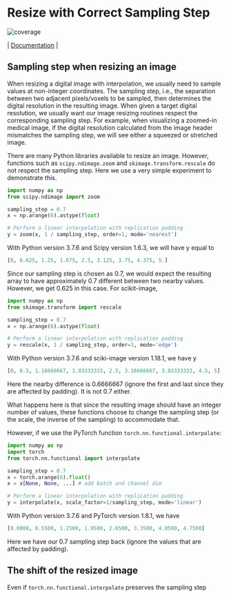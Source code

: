 # Resize with Correct Sampling Step

![coverage](https://gitlab.com/shan-utils/resize/-/raw/master/tests/coverage_badge.svg)

| [Documentation](https://shan-utils.gitlab.io/resize) |


## Sampling step when resizing an image

When resizing a digital image with interpolation, we usually need to sample values at non-integer coordinates. The sampling step, i.e., the separation between two adjacent pixels/voxels to be sampled, then determines the digital resolution in the resulting image. When given a target digital resolution, we usually want our image resizing routines respect the corresponding sampling step. For example, when visualizing a zoomed-in medical image, if the digital resolution calculated from the image header mismatches the sampling step, we will see either a squeezed or stretched image.

There are many Python libraries available to resize an image. However, functions such as `scipy.ndimage.zoom` and `skimage.transform.rescale` do not respect the sampling step. Here we use a very simple experiment to demonstrate this.

```python
import numpy as np
from scipy.ndimage import zoom

sampling_step = 0.7
x = np.arange(6).astype(float)

# Perform a linear interpolation with replication padding
y = zoom(x, 1 / sampling_step, order=1, mode='nearest')
```

With Python version 3.7.6 and Scipy version 1.6.3, we will have y equal to

```python
[0, 0.625, 1.25, 1.875, 2.5, 3.125, 3.75, 4.375, 5.]
```

Since our sampling step is chosen as 0.7, we would expect the resulting array to have approximately 0.7 different between two nearby values. However, we get 0.625 in this case. For scikit-image,

```python
import numpy as np
from skimage.transform import rescale

sampling_step = 0.7
x = np.arange(6).astype(float)

# Perform a linear interpolation with replication padding
y = rescale(x, 1 / sampling_step, order=1, mode='edge')
```

With Python version 3.7.6 and sciki-image version 1.18.1, we have y

```python
[0, 0.5, 1.16666667, 1.83333333, 2.5, 3.16666667, 3.83333333, 4.5, 5]
```

Here the nearby difference is 0.6666667 (ignore the first and last since they are affected by padding). It is not 0.7 either.

What happens here is that since the resulting image should have an integer number of values, these functions choose to change the sampling step (or the scale, the inverse of the sampling) to accommodate that.

However, if we use the PyTorch function `torch.nn.functional.interpolate`:

```python
import numpy as np
import torch
from torch.nn.functional import interpolate

sampling_step = 0.7
x = torch.arange(6).float()
x = x[None, None, ...] # add batch and channel dim

# Perform a linear interpolation with replication padding
y = interpolate(x, scale_factor=1/sampling_step, mode='linear')
```

With Python version 3.7.6 and PyTorch version 1.8.1, we have

```python
[0.0000, 0.5500, 1.2500, 1.9500, 2.6500, 3.3500, 4.0500, 4.7500]
```

Here we have our 0.7 sampling step back (ignore the values that are affected by padding).

## The shift of the resized image

Even if `torch.nn.functional.interpolate` preserves the sampling step
